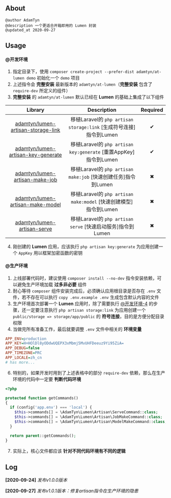 ## About

```text
@author AdamTyn
@description 一个更适合开箱即用的 Lumen 封装
@updated_at 2020-09-27
```

## Usage

#### @开发环境
1. 指定目录下，使用 `composer create-project --prefer-dist adamtyn/at-lumen demo` 初始化一个 `demo` 项目
2. 上述指令会 **完整安装** 最新版本的 `adamtyn/at-lumen`（**完整安装** 包含了 `require-dev` 所定义的组件）
3. **完整安装**  的 `adamtyn/at-lumen` 默认已经在 **Lumen** 的基础上集成了以下组件

|                           Library                            |                         Description                          | Required |
| :----------------------------------------------------------: | :----------------------------------------------------------: | :------: |
| [adamtyn/lumen-artisan-storage-link](https://github.com/AdamTyn/lumen-artisan-storage-link) | 移植Laravel的 `php artisan storage:link` [生成符号连接]指令到Lumen |    ✔     |
| [adamtyn/lumen-artisan-key-generate](https://github.com/AdamTyn/lumen-artisan-key-generate) | 移植Laravel的 `php artisan key:generate` [重置AppKey]指令到Lumen |    ✔     |
| [adamtyn/lumen-artisan-make-job](https://github.com/AdamTyn/lumen-artisan-make-job) | 移植Laravel的 `php artisan make:job` [快速创建任务]指令到Lumen |    ✖     |
| [adamtyn/lumen-artisan-make-model](https://github.com/AdamTyn/lumen-artisan-make-model) | 移植Laravel的 `php artisan make:model` [快速创建模型] 指令到Lumen |    ✖     |
| [adamtyn/lumen-artisan-serve](https://github.com/AdamTyn/lumen-artisan-artisan-serve) | 移植Laravel的 `php artisan serve` [快速启动服务]指令到Lumen  |    ✖     |

4. 刚创建的 **Lumen** 应用，应该执行 `php artisan key:generate` 为应用创建一个 `AppKey` 用以框架加密函数的密钥

#### @生产环境

1. 上线部署代码时，建议使用 `composer install --no-dev` 指令安装依赖，可以避免生产环境加载 **过多非必要** 组件
2. 耐心等待 `composer` 组件安装完成后，必须确认应用根目录是否存在 `.env` 文件，若不存在可以执行 `copy .env.example .env` 生成包含默认内容的文件
3. 生产环境首次部署一个 **Lumen** 应用时，除了需要执行 [@开发环境-4](#) 的步骤，还一定要注意执行 `php artisan storage:link` 为应用创建一个 `public/storage => storage/app/public` 的 **符号连接**，目的是方便分配目录权限
4. 当做完所有准备工作，最后就要调整 `.env` 文件中相关的 **环境变量**

```ini
APP_ENV=production
APP_KEY=H+HOlDl8yODdwUQEPX3xMbmj5MvUHFDeeuz9Yi95ZiA=
APP_DEBUG=false
APP_TIMEZONE=PRC
APP_LOCALE=zh_cn
# has more...
```

6. 特别的，如果开发时用到了上述表格中的部分 `require-dev` 依赖，那么在生产环境的代码中一定要 **判断代码环境**

```php
<?php

protected function getCommands()
{
  if (config('app.env') === 'local') {
    $this->commands[] = \AdamTyn\Lumen\Artisan\ServeCommand::class;
    $this->commands[] = \AdamTyn\Lumen\Artisan\JobMakeCommand::class;
    $this->commands[] = \AdamTyn\Lumen\Artisan\ModelMakeCommand::class;
  }

  return parent::getCommands();
}
```

7. 实际上，核心文件都应该 **针对不同代码环境有不同的逻辑**


## Log

**[2020-09-24]** *发布v1.0.0版本*

**[2020-09-27]** *发布v1.0.1版本：修复artisan指令在生产环境的隐患*